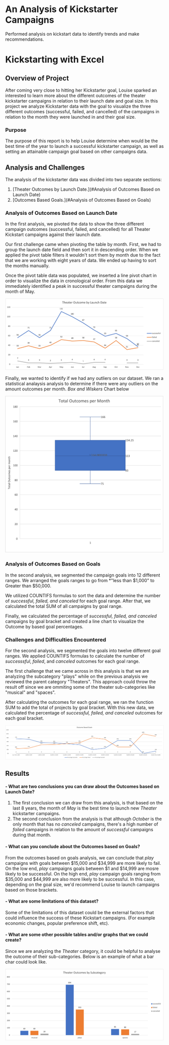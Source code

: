 # An Analysis of Kickstarter Campaigns
Performed analysis on kickstart data to identify trends and make recommendations.  

# Kickstarting with Excel

## Overview of Project
After coming very close to hitting her Kickstarter goal, Louise sparked an interested to learn more about the different outcomes of the theater kickstarter campaigns in relation to their launch date and goal size. 
In this project we analyze Kickstarter data with the goal to visualize the three different outcomes (successful, failed, and cancelled) of the campaigns in relation to the month they were launched in and their goal size.  

### Purpose
The purpose of this report is to help Louise determine when would be the best time of the year to launch a successful kickstarter campaign, as well as setting an attainable campaign goal based on other campaigns data.   

## Analysis and Challenges
The analysis of the kickstarter data was divided into two separate sections: 
1. [Theater Outcomes by Launch Date.](#Analysis of Outcomes Based on Launch Date)
2. [Outcomes Based Goals.](#Analysis of Outcomes Based on Goals)
    
### Analysis of Outcomes Based on Launch Date
In the first analysis, we pivoted the data to show the three different campaign outcomes (successful, failed, and cancelled) for all Theater Kickstart campaigns against their launch date. 

Our first challenge came when pivoting the table by month. First, we had to group the launch date field and then sort it in descending order. When we applied the pivot table filters it wouldn't sort them by month due to the fact that we are working with eight years of data. We ended up having to sort the months manually. 

Once the pivot table data was populated, we inserted a line pivot chart in order to visualize the data in cronological order. From this data we immediately identified a peak in successful theater campaigns during the month of May. 

![image](https://github.com/ejyongc/kickstarter-analysis/blob/main/Theater_Outcomes_vs_Launch.png)

Finally, we wanted to identify if we had any outliers on our dataset. We ran a statistical analaysis analysis to determine if there were any outliers on the amount outcomes per month. *Box and Wiskers* Chart below  

![image](https://github.com/ejyongc/kickstarter-analysis/blob/main/Total%20Outcomes%20per%20Month%20-%20Statistical%20Analysis%20-%20Box%20and%20Wisker.png) 

### Analysis of Outcomes Based on Goals
In the second analysis, we segmented the campaign goals into 12 different ranges. We arranged the goals ranges to go from *"less than $1,000" to Greater than $50,000. 

We utilized COUNTIFS formulas to sort the data and determine the number of *successful, failed, and canceled* for each goal range. After that, we calculated the total SUM of all campaigns by goal range. 

Finally, we calculated the percentage of *successful, failed, and canceled* campaigns by goal bracket and created a line chart to visualize the Outcome by based goal percentages. 

### Challenges and Difficulties Encountered
For the second analysis, we segmented the goals into twelve different goal ranges. We applied COUNTIFS formulas to calculate the number of *successsful*, *failed*, and *canceled* outcomes for each goal range. 

The first challenge that we came across in this analysis is that we are analyzing the subcategory "plays" while on the previous analysis we reviewed the parent category "Theaters". This approach could throw the result off since we are ommiting some of the theater sub-categories like "musical" and "spaces".

After calculating the outcomes for each goal range, we ran the function SUM to add the total of projects by goal bracket. With this new data, we calculated the percentage of *successful, failed, and canceled* outcomes for each goal bracket. 

![image](https://github.com/ejyongc/kickstarter-analysis/blob/main/Outcomes_vs_Goals.png) 

## Results

#### - What are two conclusions you can draw about the Outcomes based on Launch Date?
1. The first conclusion we can draw from this analysis, is that based on the last 8 years, the month of *May* is the best time to launch new *Theater* kickstarter campaigns. 
2. The second conclusion from the analysis is that although *October* is the only month that has no *canceled* campaigns, there's a high number of *failed* campaigns in relation to the amount of *successful* campaigns during that month. 
    
#### - What can you conclude about the Outcomes based on Goals?
From the outcomes based on goals analysis, we can conclude that *play* campaigns with goals between $15,000 and $34,999 are more likely to fail. On the low end, *play* campaigns goals between $1 and $14,999 are mosre likely to be successful. On the high end, *play* campaign goals ranging from $35,000 and $44,999 are also more likely to be successful. In this case, depending on the goal size, we'd recommend Louise to launch campaigns based on those brackets. 

#### - What are some limitations of this dataset?
Some of the limitations of this dataset could be the external factors that could influence the success of these Kickstart campaigns. (For example economic changes, popular preference shift, etc). 

#### - What are some other possible tables and/or graphs that we could create?
Since we are analyzing the *Theater* category, it could be helpful to analyse the outcome of their sub-categories. Below is an example of what a bar char could look like. 

![image](https://github.com/ejyongc/kickstarter-analysis/blob/main/Theater%20Outcomes%20by%20Subcategory.png)
